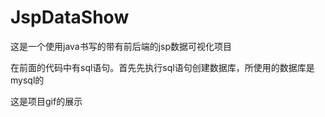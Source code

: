 # JspDataShow
这是一个使用java书写的带有前后端的jsp数据可视化项目

在前面的代码中有sql语句。首先先执行sql语句创建数据库，所使用的数据库是mysql的

这是项目gif的展示
